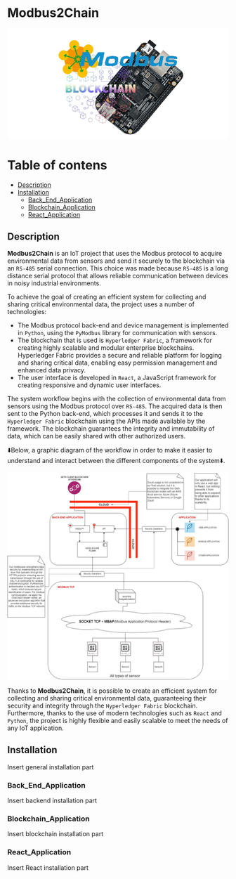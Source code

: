 # Modbus2Chain
<picture>
  <source srcset="./app/assets/LogoProgetto.png" media="(min-width: 680px)">
  <img src="./app/assets/LogoProgetto.png" alt="Logo Progetto">
</picture>

Table of contens
=============

* [Description](#description)
* [Installation](#installation)
  * [Back_End_Application](#back_end_application)
  * [Blockchain_Application](#blockchain_application)
  * [React_Application](#react_application)

Description
--------

**Modbus2Chain** is an IoT project that uses the Modbus protocol to acquire environmental data from sensors and send it securely to the blockchain via an `RS-485` serial connection. This choice was made because `RS-485` is a long distance serial protocol that allows reliable communication between devices in noisy industrial environments.

To achieve the goal of creating an efficient system for collecting and sharing critical environmental data, the project uses a number of technologies:
 
 - The Modbus protocol back-end and device management is implemented in `Python`, using the `PyModbus` library for communication with sensors.
 - The blockchain that is used is `Hyperledger Fabric`, a framework for creating highly scalable and modular enterprise blockchains. Hyperledger Fabric provides a secure and reliable platform for logging and sharing critical data, enabling easy permission management and enhanced data privacy.
 - The user interface is developed in `React`, a JavaScript framework for creating responsive and dynamic user interfaces. 

The system workflow begins with the collection of environmental data from sensors using the Modbus protocol over `RS-485`. The acquired data is then sent to the Python back-end, which processes it and sends it to the `Hyperledger Fabric` blockchain using the APIs made available by the framework. The blockchain guarantees the integrity and immutability of data, which can be easily shared with other authorized users.

⬇️Below, a graphic diagram of the workflow in order to make it easier to understand and interact between the different components of the system⬇️.

<picture>
  <source srcset="./app/assets/ArchitectureDiagram.jpg" media="(min-width: 680px)">
  <img src="./app/assets/ArchitectureDiagram.jpg" alt="ArchitectureDiagram">
</picture>


Thanks to **Modbus2Chain**, it is possible to create an efficient system for collecting and sharing critical environmental data, guaranteeing their security and integrity through the `Hyperledger Fabric` blockchain. Furthermore, thanks to the use of modern technologies such as `React` and `Python`, the project is highly flexible and easily scalable to meet the needs of any IoT application.

Installation
--------
Insert general installation part
### Back_End_Application
Insert backend installation part
### Blockchain_Application
Insert blockchain installation part
### React_Application
Insert React installation part

